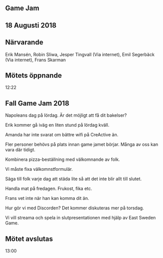 ## Game Jam
## 18 Augusti 2018

## Närvarande
Erik Mansén, Robin Sliwa, Jesper Tingvall (Via internet), Emil Segerbäck (Via internet), Frans Skarman

## Mötets öppnande
12:22

## Fall Game Jam 2018
Napoleans dag på lördag. Är det möjligt att få dit bakelser?

Erik kommer gå iväg en liten stund på lördag kväll.

Amanda har inte svarat om bättre wifi på CreActive än.

Fler personer behövs på plats innan game jamet börjar. Många av oss kan vara där tidigt.

Kombinera pizza-beställning med välkomnande av folk. 

Vi måste fixa välkomnstformulär.

Säga till folk varje dag att städa lite så att det inte blir allt till slutet.

Handla mat på fredagen. Frukost, fika etc.

Frans vet inte när han kan komma dit än.

Hur gör vi med Discorden? Det kommer diskuteras mer på torsdag.

Vi vill streama och spela in slutpresentationen med hjälp av East Sweden Game.

## Mötet avslutas
13:00

